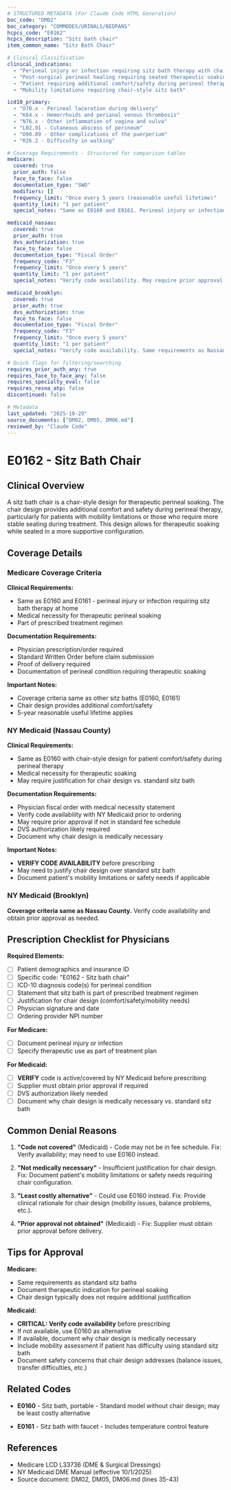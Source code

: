 ```yaml
---
# STRUCTURED METADATA (For Claude Code HTML Generation)
boc_code: "DM02"
boc_category: "COMMODES/URINALS/BEDPANS"
hcpcs_code: "E0162"
hcpcs_description: "Sitz bath chair"
item_common_name: "Sitz Bath Chair"

# Clinical Classification
clinical_indications:
  - "Perineal injury or infection requiring sitz bath therapy with chair design"
  - "Post-surgical perineal healing requiring seated therapeutic soaking"
  - "Patient requiring additional comfort/safety during perineal therapy"
  - "Mobility limitations requiring chair-style sitz bath"

icd10_primary:
  - "O70.x - Perineal laceration during delivery"
  - "K64.x - Hemorrhoids and perianal venous thrombosis"
  - "N76.x - Other inflammation of vagina and vulva"
  - "L02.91 - Cutaneous abscess of perineum"
  - "O90.89 - Other complications of the puerperium"
  - "R26.2 - Difficulty in walking"

# Coverage Requirements - Structured for comparison tables
medicare:
  covered: true
  prior_auth: false
  face_to_face: false
  documentation_type: "SWO"
  modifiers: []
  frequency_limit: "Once every 5 years (reasonable useful lifetime)"
  quantity_limit: "1 per patient"
  special_notes: "Same as E0160 and E0161. Perineal injury or infection requiring sitz bath therapy at home."

medicaid_nassau:
  covered: true
  prior_auth: true
  dvs_authorization: true
  face_to_face: false
  documentation_type: "Fiscal Order"
  frequency_code: "F3"
  frequency_limit: "Once every 5 years"
  quantity_limit: "1 per patient"
  special_notes: "Verify code availability. May require prior approval if not in standard fee schedule. DVS authorization likely required."

medicaid_brooklyn:
  covered: true
  prior_auth: true
  dvs_authorization: true
  face_to_face: false
  documentation_type: "Fiscal Order"
  frequency_code: "F3"
  frequency_limit: "Once every 5 years"
  quantity_limit: "1 per patient"
  special_notes: "Verify code availability. Same requirements as Nassau County."

# Quick flags for filtering/searching
requires_prior_auth_any: true
requires_face_to_face_any: false
requires_specialty_eval: false
requires_resna_atp: false
discontinued: false

# Metadata
last_updated: "2025-10-29"
source_documents: ["DM02, DM05, DM06.md"]
reviewed_by: "Claude Code"
---
```


# E0162 - Sitz Bath Chair

## Clinical Overview

A sitz bath chair is a chair-style design for therapeutic perineal soaking. The chair design provides additional comfort and safety during perineal therapy, particularly for patients with mobility limitations or those who require more stable seating during treatment. This design allows for therapeutic soaking while seated in a more supportive configuration.

## Coverage Details

### Medicare Coverage Criteria

**Clinical Requirements:**
- Same as E0160 and E0161 - perineal injury or infection requiring sitz bath therapy at home
- Medical necessity for therapeutic perineal soaking
- Part of prescribed treatment regimen

**Documentation Requirements:**
- Physician prescription/order required
- Standard Written Order before claim submission
- Proof of delivery required
- Documentation of perineal condition requiring therapeutic soaking

**Important Notes:**
- Coverage criteria same as other sitz baths (E0160, E0161)
- Chair design provides additional comfort/safety
- 5-year reasonable useful lifetime applies

### NY Medicaid (Nassau County)

**Clinical Requirements:**
- Same as E0160 with chair-style design for patient comfort/safety during perineal therapy
- Medical necessity for therapeutic soaking
- May require justification for chair design vs. standard sitz bath

**Documentation Requirements:**
- Physician fiscal order with medical necessity statement
- Verify code availability with NY Medicaid prior to ordering
- May require prior approval if not in standard fee schedule
- DVS authorization likely required
- Document why chair design is medically necessary

**Important Notes:**
- **VERIFY CODE AVAILABILITY** before prescribing
- May need to justify chair design over standard sitz bath
- Document patient's mobility limitations or safety needs if applicable

### NY Medicaid (Brooklyn)

**Coverage criteria same as Nassau County.** Verify code availability and obtain prior approval as needed.

## Prescription Checklist for Physicians

**Required Elements:**
- [ ] Patient demographics and insurance ID
- [ ] Specific code: "E0162 - Sitz bath chair"
- [ ] ICD-10 diagnosis code(s) for perineal condition
- [ ] Statement that sitz bath is part of prescribed treatment regimen
- [ ] Justification for chair design (comfort/safety/mobility needs)
- [ ] Physician signature and date
- [ ] Ordering provider NPI number

**For Medicare:**
- [ ] Document perineal injury or infection
- [ ] Specify therapeutic use as part of treatment plan

**For Medicaid:**
- [ ] **VERIFY** code is active/covered by NY Medicaid before prescribing
- [ ] Supplier must obtain prior approval if required
- [ ] DVS authorization likely needed
- [ ] Document why chair design is medically necessary vs. standard sitz bath

## Common Denial Reasons

1. **"Code not covered"** (Medicaid) - Code may not be in fee schedule. Fix: Verify availability; may need to use E0160 instead.

2. **"Not medically necessary"** - Insufficient justification for chair design. Fix: Document patient's mobility limitations or safety needs requiring chair configuration.

3. **"Least costly alternative"** - Could use E0160 instead. Fix: Provide clinical rationale for chair design (mobility issues, balance problems, etc.).

4. **"Prior approval not obtained"** (Medicaid) - Fix: Supplier must obtain prior approval before delivery.

## Tips for Approval

**Medicare:**
- Same requirements as standard sitz baths
- Document therapeutic indication for perineal soaking
- Chair design typically does not require additional justification

**Medicaid:**
- **CRITICAL: Verify code availability** before prescribing
- If not available, use E0160 as alternative
- If available, document why chair design is medically necessary
- Include mobility assessment if patient has difficulty using standard sitz bath
- Document safety concerns that chair design addresses (balance issues, transfer difficulties, etc.)

## Related Codes

- **E0160** - Sitz bath, portable - Standard model without chair design; may be least costly alternative

- **E0161** - Sitz bath with faucet - Includes temperature control feature

## References

- Medicare LCD L33736 (DME & Surgical Dressings)
- NY Medicaid DME Manual (effective 10/1/2025)
- Source document: DM02, DM05, DM06.md (lines 35-43)
